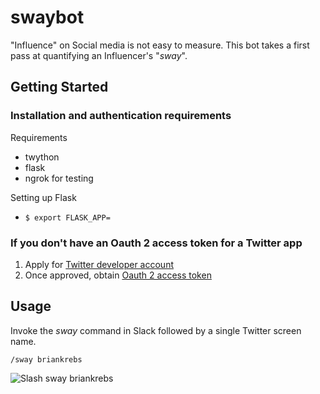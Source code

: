# swaybot
"Influence" on Social media is not easy to measure. This bot takes a first pass at quantifying an Influencer's "_sway_".

## Getting Started
### Installation and authentication requirements

Requirements
- twython
- flask
- ngrok for testing

Setting up Flask
- `$ export FLASK_APP=`

### If you don't have an Oauth 2 access token for a Twitter app
1. Apply for [Twitter developer account](https://developer.twitter.com/en/apply/user)
2. Once approved, obtain [Oauth 2 access token](https://apps.twitter.com/)

## Usage
Invoke the *sway* command in Slack followed by a single Twitter screen name.

`/sway briankrebs`

![Slash sway briankrebs](https://d1nvcfeljt87mm.cloudfront.net/items/0I1u0f141Q3N2q3A141x/Image%202018-10-31%20at%2011.30.14%20AM.png?X-CloudApp-Visitor-Id=2380810&v=dc2bd10a)
